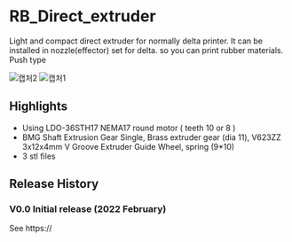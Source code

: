 # RB_Direct_extruder
Light and compact direct extruder for normally delta printer.
It can be installed in nozzle(effector) set for delta. so you can print rubber materials.
Push type

![캡처2](https://user-images.githubusercontent.com/5675424/188382693-97c05e0f-e6df-47c7-bad5-23abc5a0081b.JPG)
![캡처1](https://user-images.githubusercontent.com/5675424/188382194-b881de20-26aa-43bb-abab-d4e8c4c69086.JPG)


## Highlights
- Using LDO-36STH17 NEMA17 round motor ( teeth 10 or 8 )
- BMG Shaft Extrusion Gear Single, Brass extruder gear (dia 11), V623ZZ 3x12x4mm V Groove Extruder Guide Wheel, spring (9*10)
- 3 stl files

## Release History
### V0.0 Initial release (2022 February)
See https://
